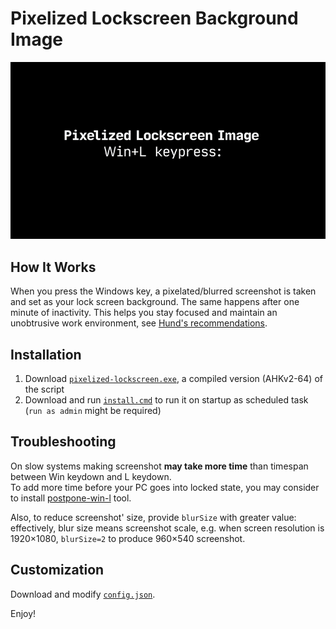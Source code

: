 # Pixelized Lockscreen Background Image

<img src="images/pixelized-lockscreen-how-it-works.gif" width="768" alt="pixelized lockscreen background: how it works" />

## How It Works
When you press the Windows key, a pixelated/blurred screenshot is taken and set as your lock screen background.
The same happens after one minute of inactivity.
This helps you stay focused and maintain an unobtrusive work environment, see [Hund's recommendations](https://web.archive.org/web/20231004142509/https://hund.tty1.se/2018/09/04/use-a-pixelated-version-of-your-desktop-as-your-lockscreen-with-i3lock.html).  

## Installation
1. Download [`pixelized-lockscreen.exe`](pixelized-lockscreen.exe), a compiled version (AHKv2-64) of the script
2. Download and run [`install.cmd`](install.cmd) to run it on startup as scheduled task (`run as admin` might be required)

## Troubleshooting
On slow systems making screenshot **may take more time** than timespan between Win keydown and L keydown.  
To add more time before your PC goes into locked state, you may consider to install [postpone-win-l](/postpone-win-l) tool.  

Also, to reduce screenshot' size, provide `blurSize` with greater value: effectively, blur size means screenshot scale, e.g. when screen resolution is 1920×1080, `blurSize=2` to produce 960×540 screenshot.  

## Customization
Download and modify [`config.json`](config.json).  

Enjoy!

